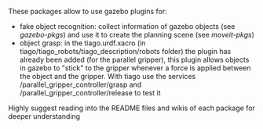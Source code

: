 These packages allow to use gazebo plugins for:
- fake object recognition: collect information of gazebo objects (see *gazebo-pkgs*) and use it to create the planning scene (see *moveit-pkgs*)
- object grasp: in the tiago.urdf.xacro (in tiago/tiago_robots/tiago_description/robots folder) the plugin has already been added (for the parallel gripper), this plugin allows objects in gazebo to "stick" to the gripper whenever a force is applied between the object and the gripper.
    With tiago use the services /parallel_gripper_controller/grasp and /parallel_gripper_controller/release to test it

Highly suggest reading into the README files and wikis of each package for deeper understanding